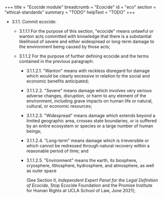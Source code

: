 +++
title = "Ecocide module"
breadcrumb = "Ecocide"
id = "eco"
section = "ethical-standards"
summary = "TODO"
helpText = "TODO"
+++

- 3.1.1. Commit ecocide:

  - 3.1.1.1  For the purpose of this section, "ecocide" means unlawful or wanton acts committed with knowledge that there is a substantial likelihood of severe and either widespread or long-term damage to the environment being caused by those acts;

  - 3.1.1.2  For the purpose of further defining ecocide and the terms contained in the previous paragraph:

    - 3.1.1.2.1.  "Wanton" means with reckless disregard for damage which would be clearly excessive in relation to the social and economic benefits anticipated;

    - 3.1.1.2.2.  "Severe" means damage which involves very serious adverse changes, disruption, or harm to any element of the environment, including grave impacts on human life or natural, cultural, or economic resources;

    - 3.1.1.2.3.  "Widespread" means damage which extends beyond a limited geographic area, crosses state boundaries, or is suffered by an entire ecosystem or species or a large number of human beings;

    - 3.1.1.2.4.  "Long-term" means damage which is irreversible or which cannot be redressed through natural recovery within a reasonable period of time; and

    - 3.1.1.2.5.  "Environment" means the earth, its biosphere, cryosphere, lithosphere, hydrosphere, and atmosphere, as well as outer space

	  (See Section II, *Independent Expert Panel for the Legal Definition of Ecocide*, Stop Ecocide Foundation and the Promise Institute for Human Rights at UCLA School of Law, June 2021);

